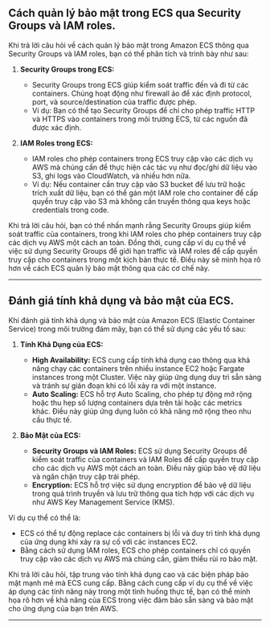 ## Cách quản lý bảo mật trong ECS qua Security Groups và IAM roles.

Khi trả lời câu hỏi về cách quản lý bảo mật trong Amazon ECS thông qua Security Groups và IAM roles, bạn có thể phân tích và trình bày như sau:

1. **Security Groups trong ECS:**

   - Security Groups trong ECS giúp kiểm soát traffic đến và đi từ các containers. Chúng hoạt động như firewall ảo để xác định protocol, port, và source/destination của traffic được phép.
   - Ví dụ: Bạn có thể tạo Security Groups để chỉ cho phép traffic HTTP và HTTPS vào containers trong môi trường ECS, từ các nguồn đã được xác định.

2. **IAM Roles trong ECS:**
   - IAM roles cho phép containers trong ECS truy cập vào các dịch vụ AWS mà chúng cần để thực hiện các tác vụ như đọc/ghi dữ liệu vào S3, ghi logs vào CloudWatch, và nhiều hơn nữa.
   - Ví dụ: Nếu container cần truy cập vào S3 bucket để lưu trữ hoặc trích xuất dữ liệu, bạn có thể gán một IAM role cho container để cấp quyền truy cập vào S3 mà không cần truyền thông qua keys hoặc credentials trong code.

Khi trả lời câu hỏi, bạn có thể nhấn mạnh rằng Security Groups giúp kiểm soát traffic của containers, trong khi IAM roles cho phép containers truy cập các dịch vụ AWS một cách an toàn. Đồng thời, cung cấp ví dụ cụ thể về việc sử dụng Security Groups để giới hạn traffic và IAM roles để cấp quyền truy cập cho containers trong một kịch bản thực tế. Điều này sẽ minh họa rõ hơn về cách ECS quản lý bảo mật thông qua các cơ chế này.

---

## Đánh giá tính khả dụng và bảo mật của ECS.

Khi đánh giá tính khả dụng và bảo mật của Amazon ECS (Elastic Container Service) trong môi trường đám mây, bạn có thể sử dụng các yếu tố sau:

1. **Tính Khả Dụng của ECS:**

   - **High Availability:** ECS cung cấp tính khả dụng cao thông qua khả năng chạy các containers trên nhiều instance EC2 hoặc Fargate instances trong một Cluster. Việc này giúp ứng dụng duy trì sẵn sàng và tránh sự gián đoạn khi có lỗi xảy ra với một instance.
   - **Auto Scaling:** ECS hỗ trợ Auto Scaling, cho phép tự động mở rộng hoặc thu hẹp số lượng containers dựa trên tải hoặc các metrics khác. Điều này giúp ứng dụng luôn có khả năng mở rộng theo nhu cầu thực tế.

2. **Bảo Mật của ECS:**
   - **Security Groups và IAM Roles:** ECS sử dụng Security Groups để kiểm soát traffic của containers và IAM Roles để cấp quyền truy cập cho các dịch vụ AWS một cách an toàn. Điều này giúp bảo vệ dữ liệu và ngăn chặn truy cập trái phép.
   - **Encryption:** ECS hỗ trợ việc sử dụng encryption để bảo vệ dữ liệu trong quá trình truyền và lưu trữ thông qua tích hợp với các dịch vụ như AWS Key Management Service (KMS).

Ví dụ cụ thể có thể là:

- ECS có thể tự động replace các containers bị lỗi và duy trì tính khả dụng của ứng dụng khi xảy ra sự cố với các instances EC2.
- Bằng cách sử dụng IAM roles, ECS cho phép containers chỉ có quyền truy cập vào các dịch vụ AWS mà chúng cần, giảm thiểu rủi ro bảo mật.

Khi trả lời câu hỏi, tập trung vào tính khả dụng cao và các biện pháp bảo mật mạnh mẽ mà ECS cung cấp. Bằng cách cung cấp ví dụ cụ thể về việc áp dụng các tính năng này trong một tình huống thực tế, bạn có thể minh họa rõ hơn về khả năng của ECS trong việc đảm bảo sẵn sàng và bảo mật cho ứng dụng của bạn trên AWS.

---
